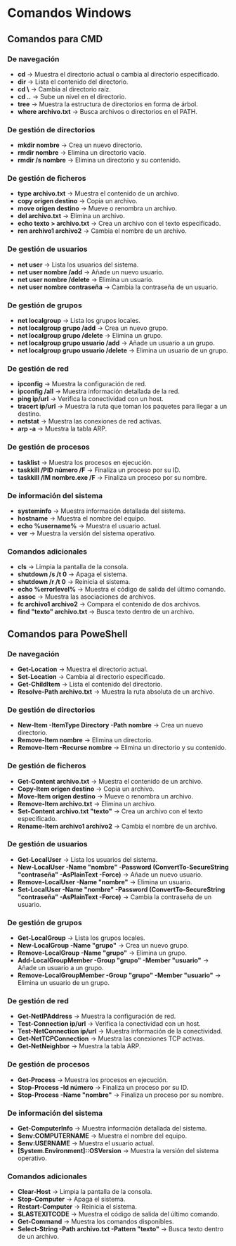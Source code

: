 # Comandos Windows

## Comandos para CMD

### De navegación
- **cd** -> Muestra el directorio actual o cambia al directorio especificado.
- **dir** -> Lista el contenido del directorio.
- **cd \\** -> Cambia al directorio raíz.
- **cd ..** -> Sube un nivel en el directorio.
- **tree** -> Muestra la estructura de directorios en forma de árbol.
- **where archivo.txt** -> Busca archivos o directorios en el PATH.

### De gestión de directorios
- **mkdir nombre** -> Crea un nuevo directorio.
- **rmdir nombre** -> Elimina un directorio vacío.
- **rmdir /s nombre** -> Elimina un directorio y su contenido.

### De gestión de ficheros
- **type archivo.txt** -> Muestra el contenido de un archivo.
- **copy origen destino** -> Copia un archivo.
- **move origen destino** -> Mueve o renombra un archivo.
- **del archivo.txt** -> Elimina un archivo.
- **echo texto > archivo.txt** -> Crea un archivo con el texto especificado.
- **ren archivo1 archivo2** -> Cambia el nombre de un archivo.

### De gestión de usuarios
- **net user** -> Lista los usuarios del sistema.
- **net user nombre /add** -> Añade un nuevo usuario.
- **net user nombre /delete** -> Elimina un usuario.
- **net user nombre contraseña** -> Cambia la contraseña de un usuario.

### De gestión de grupos
- **net localgroup** -> Lista los grupos locales.
- **net localgroup grupo /add** -> Crea un nuevo grupo.
- **net localgroup grupo /delete** -> Elimina un grupo.
- **net localgroup grupo usuario /add** -> Añade un usuario a un grupo.
- **net localgroup grupo usuario /delete** -> Elimina un usuario de un grupo.

### De gestión de red
- **ipconfig** -> Muestra la configuración de red.
- **ipconfig /all** -> Muestra información detallada de la red.
- **ping ip/url** -> Verifica la conectividad con un host.
- **tracert ip/url** -> Muestra la ruta que toman los paquetes para llegar a un destino.
- **netstat** -> Muestra las conexiones de red activas.
- **arp -a** -> Muestra la tabla ARP.

### De gestión de procesos
- **tasklist** -> Muestra los procesos en ejecución.
- **taskkill /PID número /F** -> Finaliza un proceso por su ID.
- **taskkill /IM nombre.exe /F** -> Finaliza un proceso por su nombre.

### De información del sistema
- **systeminfo** -> Muestra información detallada del sistema.
- **hostname** -> Muestra el nombre del equipo.
- **echo %username%** -> Muestra el usuario actual.
- **ver** -> Muestra la versión del sistema operativo.

### Comandos adicionales
- **cls** -> Limpia la pantalla de la consola.
- **shutdown /s /t 0** -> Apaga el sistema.
- **shutdown /r /t 0** -> Reinicia el sistema.
- **echo %errorlevel%** -> Muestra el código de salida del último comando.
- **assoc** -> Muestra las asociaciones de archivos.
- **fc archivo1 archivo2** -> Compara el contenido de dos archivos.
- **find "texto" archivo.txt** -> Busca texto dentro de un archivo.

## Comandos para PoweShell

### De navegación
- **Get-Location** -> Muestra el directorio actual.
- **Set-Location** -> Cambia al directorio especificado.
- **Get-ChildItem** -> Lista el contenido del directorio.
- **Resolve-Path archivo.txt** -> Muestra la ruta absoluta de un archivo.

### De gestión de directorios
- **New-Item -ItemType Directory -Path nombre** -> Crea un nuevo directorio.
- **Remove-Item nombre** -> Elimina un directorio.
- **Remove-Item -Recurse nombre** -> Elimina un directorio y su contenido.

### De gestión de ficheros
- **Get-Content archivo.txt** -> Muestra el contenido de un archivo.
- **Copy-Item origen destino** -> Copia un archivo.
- **Move-Item origen destino** -> Mueve o renombra un archivo.
- **Remove-Item archivo.txt** -> Elimina un archivo.
- **Set-Content archivo.txt "texto"** -> Crea un archivo con el texto especificado.
- **Rename-Item archivo1 archivo2** -> Cambia el nombre de un archivo.

### De gestión de usuarios
- **Get-LocalUser** -> Lista los usuarios del sistema.
- **New-LocalUser -Name "nombre" -Password (ConvertTo-SecureString "contraseña" -AsPlainText -Force)** -> Añade un nuevo usuario.
- **Remove-LocalUser -Name "nombre"** -> Elimina un usuario.
- **Set-LocalUser -Name "nombre" -Password (ConvertTo-SecureString "contraseña" -AsPlainText -Force)** -> Cambia la contraseña de un usuario.

### De gestión de grupos
- **Get-LocalGroup** -> Lista los grupos locales.
- **New-LocalGroup -Name "grupo"** -> Crea un nuevo grupo.
- **Remove-LocalGroup -Name "grupo"** -> Elimina un grupo.
- **Add-LocalGroupMember -Group "grupo" -Member "usuario"** -> Añade un usuario a un grupo.
- **Remove-LocalGroupMember -Group "grupo" -Member "usuario"** -> Elimina un usuario de un grupo.

### De gestión de red
- **Get-NetIPAddress** -> Muestra la configuración de red.
- **Test-Connection ip/url** -> Verifica la conectividad con un host.
- **Test-NetConnection ip/url** -> Muestra información de la conectividad.
- **Get-NetTCPConnection** -> Muestra las conexiones TCP activas.
- **Get-NetNeighbor** -> Muestra la tabla ARP.

### De gestión de procesos
- **Get-Process** -> Muestra los procesos en ejecución.
- **Stop-Process -Id número** -> Finaliza un proceso por su ID.
- **Stop-Process -Name "nombre"** -> Finaliza un proceso por su nombre.

### De información del sistema
- **Get-ComputerInfo** -> Muestra información detallada del sistema.
- **$env:COMPUTERNAME** -> Muestra el nombre del equipo.
- **$env:USERNAME** -> Muestra el usuario actual.
- **\[System.Environment]::OSVersion** -> Muestra la versión del sistema operativo.

### Comandos adicionales
- **Clear-Host** -> Limpia la pantalla de la consola.
- **Stop-Computer** -> Apaga el sistema.
- **Restart-Computer** -> Reinicia el sistema.
- **$LASTEXITCODE** -> Muestra el código de salida del último comando.
- **Get-Command** -> Muestra los comandos disponibles.
- **Select-String -Path archivo.txt -Pattern "texto"** -> Busca texto dentro de un archivo.
